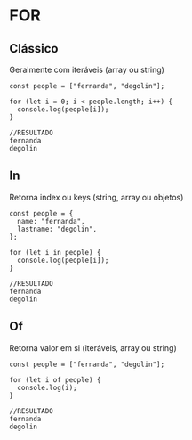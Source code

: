 # FOR



## Clássico

Geralmente com iteráveis (array ou string)
```
const people = ["fernanda", "degolin"];

for (let i = 0; i < people.length; i++) {
  console.log(people[i]);
}

//RESULTADO
fernanda
degolin
```
## In

Retorna index ou keys (string, array ou objetos)
```
const people = {
  name: "fernanda",
  lastname: "degolin",
};

for (let i in people) {
  console.log(people[i]);
}

//RESULTADO
fernanda
degolin
```

## Of

Retorna valor em si (iteráveis, array ou string)
```
const people = ["fernanda", "degolin"];

for (let i of people) {
  console.log(i);
}

//RESULTADO
fernanda
degolin
```
